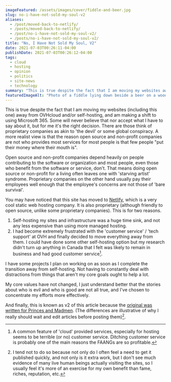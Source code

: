 ```yaml
---
imageFeatured: /assets/images/cover/fiddle-and-beer.jpg
slug: no-i-have-not-sold-my-soul-v2
aliases:
  - /post/moved-back-to-netlify/
  - /posts/moved-back-to-netlify/
  - /post/no-i-have-not-sold-my-soul-v2/
  - /posts/no-i-have-not-sold-my-soul-v2/
title: "No, I Have Not Sold My Soul, V2"
date: 2021-07-03T00:26:11-04:00
publishDate: 2021-07-03T00:26:12-04:00
tags:
  - cloud
  - hosting
  - opinion
  - politics
  - site-news
  - technology
summary: "This is true despite the fact that I am moving my websites away from OVHcloud and/or self-hosting, and I am making a shift to using Microsoft 365."
featuredImageAlt: "Photo of a fiddle lying down beside a beer on a wooden bar counter"
---
```


This is true despite the fact that I am moving my websites (including this one) away from OVHcloud and/or self-hosting, and am making a shift to
using Microsoft 365. Some will never believe that nor accept what I have to say about it, but for me it's the right decision. There are those
think of proprietary companies as akin to 'the devil' or some global conspiracy. A more realist view is that the reason open source and non-profit
companies are not who provides most services for most people is that few people "put their money where their mouth is".

Open source and non-profit companies depend heavily on people contributing to the software or organization and most people, even those who benefit
from the software or service, don't. That means doing open source or non-profit for a living often leaves one with 'starving artist' syndrome. Proprietary companies on the other hand usually pay their employees well enough that the employee's concerns are not those of 'bare survival'.

You may have noticed that this site has moved to [Netlify](https://www.netlify.com), which is a very cool static web hosting company. It is also proprietary (although friendly to open source, unlike some proprietary companies). This is for two reasons.

1. Self-hosting my sites and infrastructure was a huge time sink, and not any less expensive than using more managed hosting.
2. I had become extremely frustrated with the 'customer service' / 'tech support' at OVH and finally decided to move everything away from them. I could have done some other self-hosting option but my research didn't turn up anything in Canada that I felt was likely to remain in business and had good customer service[^1].

I have some projects I plan on working on as soon as I complete the transition away from self-hosting. Not having to constantly deal with distractions from things that aren't my core goals ought to help a lot.

My core values have not changed, I just understand better that the stories about who is evil and who is good are not all true, and I've chosen to concentrate my efforts more effectively.

And finally, this is known as v2 of this article because the [original was written for Princes and Madmen](https://www.princesandmadmen.ca/post/no-i-have-not-sold-my-soul/). (The differences are illustrative of why I really should wait and edit articles before posting them)[^2].

[^1]: A common feature of 'cloud' provided services, especially for hosting seems to be terrible (or no) customer service. Ditching customer service is probably one of the main reasons the FAANGs are so profitable.

[^2]: I tend not to do so because not only do I often feel a need to get it published quickly, and not only is it extra work, but I don't see much evidence of many live human beings actually visiting the sites, so I usually feel it's more of an exercise for my own benefit than fame, riches, reputation, etc.
